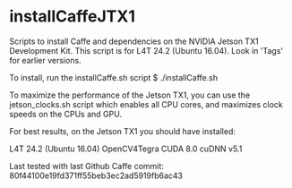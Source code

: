 # installCaffeJTX1
Scripts to install Caffe and dependencies on the NVIDIA Jetson TX1 Development Kit.
This script is for L4T 24.2 (Ubuntu 16.04). Look in 'Tags' for earlier versions.

To install, run the installCaffe.sh script
$ ./installCaffe.sh

To maximize the performance of the Jetson TX1, you can use the jetson_clocks.sh script which enables all CPU cores, and maximizes clock speeds on the CPUs and GPU.

For best results, on the Jetson TX1 you should have installed:

L4T 24.2 (Ubuntu 16.04)
OpenCV4Tegra
CUDA 8.0
cuDNN v5.1

Last tested with last Github Caffe commit: 80f44100e19fd371ff55beb3ec2ad5919fb6ac43

